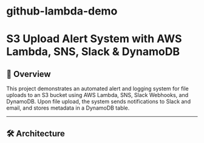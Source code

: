 # github-lambda-demo
# S3 Upload Alert System with AWS Lambda, SNS, Slack & DynamoDB

## 📌 Overview

This project demonstrates an automated alert and logging system for file uploads to an S3 bucket using AWS Lambda, SNS, Slack Webhooks, and DynamoDB. Upon file upload, the system sends notifications to Slack and email, and stores metadata in a DynamoDB table.

---

## 🛠 Architecture

